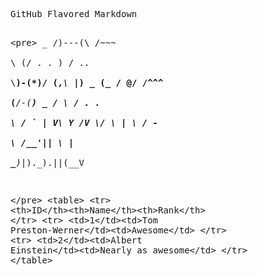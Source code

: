 <!DOCTYPE html PUBLIC "-//W3C//DTD XHTML 1.0 Transitional//EN"
  "http://www.w3.org/TR/xhtml1/DTD/xhtml1-transitional.dtd">

<html xmlns="http://www.w3.org/1999/xhtml" xml:lang="en" lang="en">
<head>
  <title>Example Source</title>
</head>
<body>
<pre>GitHub Flavored Markdown

&lt;pre&gt;
_     /)---(\          /~~~\
\\   (/ . . \)        /  .. \
 \\__)-\(*)/         (_,\  |_)
 \_       (_         /   \@/    /^^^\
 (___/-(____) _     /      \   / . . \
              \\   /  `    |   V\ Y /V
               \\/  \   | _\    / - \
                \   /__'|| \\_  |    \
                 \_____)|_).\_).||(__V

&lt;/pre&gt;
&lt;table&gt;
  &lt;tr&gt;
    &lt;th&gt;ID&lt;/th&gt;&lt;th&gt;Name&lt;/th&gt;&lt;th&gt;Rank&lt;/th&gt;
  &lt;/tr&gt;
  &lt;tr&gt;
    &lt;td&gt;1&lt;/td&gt;&lt;td&gt;Tom Preston-Werner&lt;/td&gt;&lt;td&gt;Awesome&lt;/td&gt;
  &lt;/tr&gt;
  &lt;tr&gt;
    &lt;td&gt;2&lt;/td&gt;&lt;td&gt;Albert Einstein&lt;/td&gt;&lt;td&gt;Nearly as awesome&lt;/td&gt;
  &lt;/tr&gt;
&lt;/table&gt;
</body>
</html>

